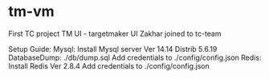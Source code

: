 # tm-vm
First TC project
TM UI - targetmaker UI
Zakhar joined to tc-team

Setup Guide:
	Mysql:
		Install Mysql server Ver 14.14 Distrib 5.6.19 
		DatabaseDump: ./db/dump.sql
		Add credentials to ./config/config.json
	Redis:
		Install Redis Ver 2.8.4
		Add credentials to ./config/config.json